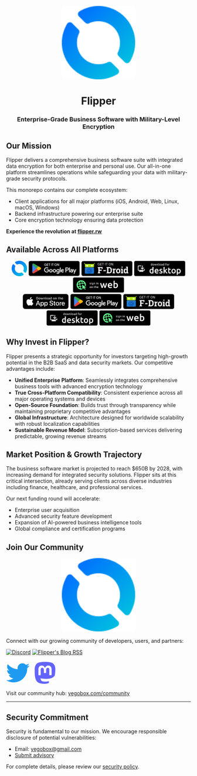 <div align="center">

<img src=".github/assets/flipper_logo.png" width="200"/>

# Flipper
### Enterprise-Grade Business Software with Military-Level Encryption

</div>

## Our Mission

Flipper delivers a comprehensive business software suite with integrated data encryption for both enterprise and personal use. Our all-in-one platform streamlines operations while safeguarding your data with military-grade security protocols.

This monorepo contains our complete ecosystem:
- Client applications for all major platforms (iOS, Android, Web, Linux, macOS, Windows)
- Backend infrastructure powering our enterprise suite
- Core encryption technology ensuring data protection

**Experience the revolution at [flipper.rw](https://flipper.rw)**

## Available Across All Platforms

<div align="center">
  <a href="https://apps.apple.com/app/id1542026904"><img height="42" src=".github/assets/flipper_logo.png" alt="App Store"></a>
  <a href="https://play.google.com/store/apps/details?id=io.Flipper.photos"><img height="42" src=".github/assets/play-store-badge.png" alt="Google Play"></a>
  <a href="https://f-droid.org/packages/io.Flipper.photos.fdroid/"><img height="42" src=".github/assets/f-droid-badge.png" alt="F-Droid"></a>
  <a href="https://yegobox.com/download/desktop"><img height="42" src=".github/assets/desktop-badge.png" alt="Desktop"></a>
  <a href="https://web.yegobox.com"><img height="42" src=".github/assets/web-badge.svg" alt="Web"></a>
</div>

<div align="center">
  <a href="https://apps.apple.com/app/id6444121398"><img height="42" src=".github/assets/app-store-badge.svg" alt="App Store"></a>
  <a href="https://play.google.com/store/apps/details?id=io.Flipper.auth"><img height="42" src=".github/assets/play-store-badge.png" alt="Google Play"></a>
  <a href="https://f-droid.org/packages/io.Flipper.auth/"><img height="42" src=".github/assets/f-droid-badge.png" alt="F-Droid"></a>
  <a href="https://github.com/Flipper-io/Flipper/releases?q=tag%3Aauth-v3"><img height="42" src=".github/assets/desktop-badge.png" alt="Desktop"></a>
  <a href="https://auth.yegobox.com"><img height="42" src=".github/assets/web-badge.svg" alt="Web"></a>
</div>

## Why Invest in Flipper?

Flipper presents a strategic opportunity for investors targeting high-growth potential in the B2B SaaS and data security markets. Our competitive advantages include:

- **Unified Enterprise Platform**: Seamlessly integrates comprehensive business tools with advanced encryption technology
- **True Cross-Platform Compatibility**: Consistent experience across all major operating systems and devices
- **Open-Source Foundation**: Builds trust through transparency while maintaining proprietary competitive advantages
- **Global Infrastructure**: Architecture designed for worldwide scalability with robust localization capabilities
- **Sustainable Revenue Model**: Subscription-based services delivering predictable, growing revenue streams

## Market Position & Growth Trajectory

The business software market is projected to reach $650B by 2028, with increasing demand for integrated security solutions. Flipper sits at this critical intersection, already serving clients across diverse industries including finance, healthcare, and professional services.

Our next funding round will accelerate:
- Enterprise user acquisition
- Advanced security feature development
- Expansion of AI-powered business intelligence tools
- Global compliance and certification programs

## Join Our Community

<div align="center">
  <img src=".github/assets/flipper_logo.png" width="200" alt="Flipper's Mascot, Ducky" />
</div>

Connect with our growing community of developers, users, and partners:

[![Discord](https://img.shields.io/discord/948937918347608085?style=for-the-badge&logo=Discord&logoColor=white&label=Discord)](https://discord.gg/z2YVKkycX3) [![Flipper's Blog RSS](https://img.shields.io/badge/blog-rss-F88900?style=for-the-badge&logo=rss&logoColor=white)](https://yegobox.com/blog/rss.xml)

[![Twitter](.github/assets/twitter.svg)](https://twitter.com/Flipperio) &nbsp; [![Mastodon](.github/assets/mastodon.svg)](https://fosstodon.org/@Flipper)

Visit our community hub: [yegobox.com/community](https://yegobox.com/community)

---

## Security Commitment

Security is fundamental to our mission. We encourage responsible disclosure of potential vulnerabilities:
- Email: yegobox@gmail.com
- [Submit advisory](https://github.com/yegobox/flipper/security/advisories/new)

For complete details, please review our [security policy](SECURITY.md).
